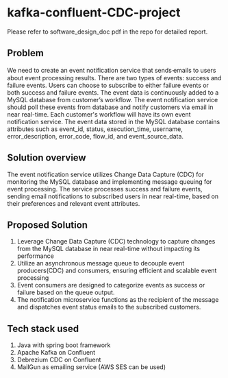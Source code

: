 # kafka-confluent-CDC-project

Please refer to software_design_doc pdf in the repo for detailed report.

## Problem
We need to create an event notification service that sends ̵emails to users about event processing 
results. There are two types of events: success and failure events. Users can choose to subscribe to
either failure events or both success and failure events. The event data is continuously added to a 
MySQL database from customer’s workflow. The event notification service should poll these events from 
database and notify customers via email in near real-time. Each customer's workflow will have its 
own event notification service. The event data stored in the MySQL database contains attributes such
as event_id, status, execution_time, username, error_description, error_code, flow_id, 
and event_source_data.


## Solution overview
The event notification service utilizes Change Data Capture (CDC) for monitoring the MySQL database 
and implementing message queuing for event processing. The service processes success and failure
events, sending email notifications to subscribed users in near real-time, based on their 
preferences and relevant event attributes.

## Proposed Solution
1. Leverage Change Data Capture (CDC) technology to capture changes from the MySQL database in near 
real-time without impacting its performance
2. Utilize an asynchronous message queue to decouple event producers(CDC) and consumers, 
ensuring efficient and scalable event processing
3. Event consumers are designed to categorize events as success or failure based on the queue 
output.
4. The notification microservice functions as the recipient of the message and dispatches event 
status emails to the subscribed customers.


## Tech stack used

1. Java with spring boot framework
2. Apache Kafka on Confluent
3. Debrezium CDC on Confluent
4. MailGun as emailing service (AWS SES can be used)





